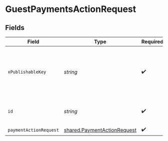 # GuestPaymentsActionRequest


## Fields

| Field                                                                             | Type                                                                              | Required                                                                          | Description                                                                       | Example                                                                           |
| --------------------------------------------------------------------------------- | --------------------------------------------------------------------------------- | --------------------------------------------------------------------------------- | --------------------------------------------------------------------------------- | --------------------------------------------------------------------------------- |
| `xPublishableKey`                                                                 | *string*                                                                          | :heavy_check_mark:                                                                | The publicly viewable identifier used to identify a merchant division.            |                                                                                   |
| `id`                                                                              | *string*                                                                          | :heavy_check_mark:                                                                | The ID of the guest payment to operate on                                         | iKv7t5bgt1gg                                                                      |
| `paymentActionRequest`                                                            | [shared.PaymentActionRequest](../../../sdk/models/shared/paymentactionrequest.md) | :heavy_check_mark:                                                                | N/A                                                                               |                                                                                   |